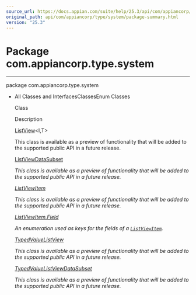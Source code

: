 ```yaml
---
source_url: https://docs.appian.com/suite/help/25.3/api/com/appiancorp/type/system/package-summary.html
original_path: api/com/appiancorp/type/system/package-summary.html
version: "25.3"
---
```


# Package com.appiancorp.type.system

* * *

package com.appiancorp.type.system

-   All Classes and InterfacesClassesEnum Classes

    Class

    Description

    [ListView](ListView.html "class in com.appiancorp.type.system")<I,T>

    This class is available as a preview of functionality that will be added to the supported public API in a future release.

    [ListViewDataSubset](ListViewDataSubset.html "class in com.appiancorp.type.system")<I>

    This class is available as a preview of functionality that will be added to the supported public API in a future release.

    [ListViewItem](ListViewItem.html "class in com.appiancorp.type.system")

    This class is available as a preview of functionality that will be added to the supported public API in a future release.

    [ListViewItem.Field](ListViewItem.Field.html "enum class in com.appiancorp.type.system")

    An enumeration used as keys for the fields of a [`ListViewItem`](ListViewItem.html "class in com.appiancorp.type.system").

    [TypedValueListView](TypedValueListView.html "class in com.appiancorp.type.system")

    This class is available as a preview of functionality that will be added to the supported public API in a future release.

    [TypedValueListViewDataSubset](TypedValueListViewDataSubset.html "class in com.appiancorp.type.system")

    This class is available as a preview of functionality that will be added to the supported public API in a future release.